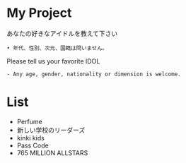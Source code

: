 # My Project
あなたの好きなアイドルを教えて下さい

    • 年代、性別、次元、国籍は問いません。

Please tell us your favorite IDOL

    - Any age, gender, nationality or dimension is welcome.


# List 

* Perfume
* 新しい学校のリーダーズ
* kinki kids
* Pass Code
* 765 MILLION ALLSTARS

